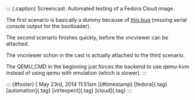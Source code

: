 ::: {.caption}
Screencast: Automated testing of a Fedora Cloud image.

The first scenario is basically a dummy because of [this
bug](https://fedorahosted.org/cloud/ticket/60) (missing serial console
output for the bootloader).

The second scenario finishes quickly, before the vncviewer can be
attached.

The vncviewer schon in the cast is actually attached to the third
scenario.

The QEMU\_CMD in the beginning just forces the backend to use qemu-kvm
instead of using qemu with emulation (which is slower).
:::

::: {#footer}
[ May 23rd, 2014 11:51am ]{#timestamp} [fedora]{.tag} [automation]{.tag}
[virtexpect]{.tag} [cloud]{.tag}
:::
